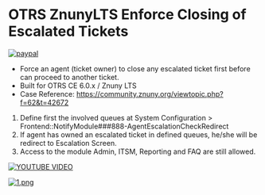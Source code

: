 # OTRS ZnunyLTS Enforce Closing of Escalated Tickets

[![paypal](https://www.paypalobjects.com/en_US/i/btn/btn_donateCC_LG.gif)](https://paypal.me/MohdAzfar?locale.x=en_US)    
  
- Force an agent (ticket owner) to close any escalated ticket first before can proceed to another ticket.
- Built for OTRS CE 6.0.x / Znuny LTS  
- Case Reference: https://community.znuny.org/viewtopic.php?f=62&t=42672  
    
1. Define first the involved queues at System Configuration > Frontend::NotifyModule###888-AgentEscalationCheckRedirect  
2. If agent has owned an escalated ticket in defined queues, he/she will be redirect to Escalation Screen.  
3. Access to the module Admin, ITSM, Reporting and FAQ are still allowed.

[![YOUTUBE VIDEO](https://img.youtube.com/vi/P-Kr9GNeqW8/0.jpg)](https://www.youtube.com/watch?v=P-Kr9GNeqW8)  
     
[![1.png](https://i.postimg.cc/yxPf7vBj/1.png)](https://postimg.cc/SYnLrLnY)  